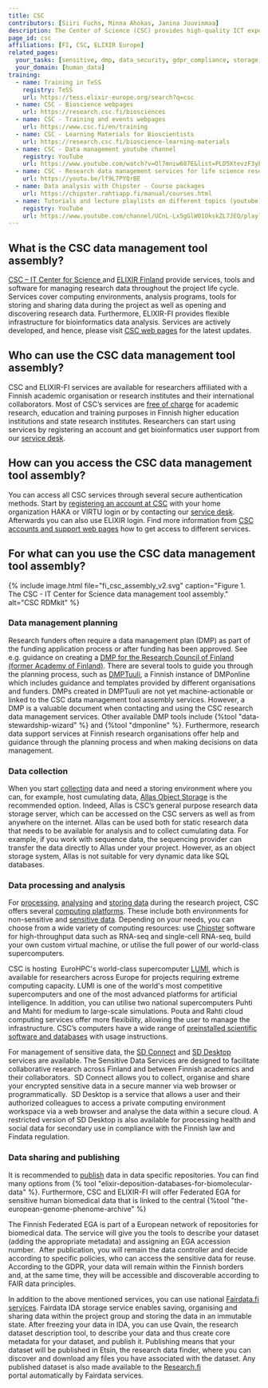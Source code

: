 ```yaml
---
title: CSC
contributors: [Siiri Fuchs, Minna Ahokas, Janina Juuvinmaa]
description: The Center of Science (CSC) provides high-quality ICT expert services for researchers in Finland and their collaborators.
page_id: csc
affiliations: [FI, CSC, ELIXIR Europe]
related_pages: 
  your_tasks: [sensitive, dmp, data_security, gdpr_compliance, storage, data_publication, data_transfer, data_analysis]
  your_domain: [human_data]
training:
  - name: Training in TeSS
    registry: TeSS
    url: https://tess.elixir-europe.org/search?q=csc
  - name: CSC - Bioscience webpages
    url: https://research.csc.fi/biosciences
  - name: CSC - Training and events webpages
    url: https://www.csc.fi/en/training
  - name: CSC - Learning Materials for Bioscientists
    url: https://research.csc.fi/bioscience-learning-materials
  - name: CSC - Data management youtube channel
    registry: YouTube
    url: https://www.youtube.com/watch?v=Ol7mniw687E&list=PLD5XtevzF3yEZw-8LadtaGVV8Um6CbMja
  - name: CSC - Research data management services for life science research (youtube video)
    url: https://youtu.be/lf9L7PYQrBE
  - name: Data analysis with Chipster - Course packages
    url: https://chipster.rahtiapp.fi/manual/courses.html
  - name: Tutorials and lecture playlists on different topics (youtube)
    registry: YouTube
    url: https://www.youtube.com/channel/UCnL-Lx5gGlW01OkskZL7JEQ/playlists
---
```


## What is the CSC data management tool assembly?
[CSC – IT Center for Science ](https://research.csc.fi/home) and [ELIXIR Finland](https://www.elixir-finland.org/en/frontpage/) provide services, tools and software for managing research data throughout the project life cycle. Services cover computing environments, analysis programs, tools for storing and sharing data during the project as well as opening and discovering research data. Furthermore, ELIXIR-FI provides flexible infrastructure for bioinformatics data analysis. Services are actively developed, and hence, please visit [CSC web pages](https://research.csc.fi/home) for the latest updates.


## Who can use the CSC data management tool assembly?
CSC and ELIXIR-FI services are available for researchers affiliated with a Finnish academic organisation or research institutes and their international collaborators. Most of CSC’s services are [free of charge](https://research.csc.fi/free-of-charge-use-cases) for academic research, education and training purposes in Finnish higher education institutions and state research institutes. Researchers can start using services by registering an account and get bioinformatics user support from our [service desk](mailto:servicedesk@csc.fi).


## How can you access the CSC data management tool assembly?
You can access all CSC services through several secure authentication methods. Start by [registering an account at CSC](https://docs.csc.fi/accounts/how-to-create-new-user-account/) with your home organization HAKA or VIRTU login or by contacting our [service desk](mailto:servicedesk@csc.fi). Afterwards you can also use ELIXIR login. Find more information from [CSC accounts and support web pages](https://research.csc.fi//accounts-and-projects) how to get access to different services.


## For what can you use the CSC data management tool assembly?

{% include image.html file="fi_csc_assembly_v2.svg" caption="Figure 1. The CSC - IT Center for Science data management tool assembly." alt="CSC RDMkit" %}

### Data management planning
Research funders often require a data management plan (DMP) as part of the funding application process or after funding has been approved. See e.g. guidance on creating a [DMP for the Research Council of Finland (former Academy of Finland)](https://www.aka.fi/en/research-funding/apply-for-funding/how-to-apply-for-funding/az-index-of-application-guidelines2/data-management-plan/data-management-plan/). There are several tools to guide you through the planning process, such as [DMPTuuli](https://dmptuuli.fi/), a Finnish instance of DMPonline which includes guidance and templates provided by different organisations and funders. DMPs created in DMPTuuli are not yet machine-actionable or linked to the CSC data management tool assembly services. However, a DMP is a valuable document when contacting and using the CSC research data management services. Other available DMP tools include {%tool "data-stewardship-wizard" %} and {%tool "dmponline" %}. Furthermore, research data support services at Finnish research organisations offer help and guidance through the planning process and when making decisions on data management.


### Data collection
When you start [collecting](collecting) data and need a storing environment where you can, for example, host cumulating data, [Allas Object Storage](https://research.csc.fi/-/allas) is the recommended option. Indeed, Allas is CSC’s general purpose research data storage server, which can be accessed on the CSC servers as well as from anywhere on the internet. Allas can be used both for static research data that needs to be available for analysis and to collect cumulating data. For example, if you work with sequence data, the sequencing provider can transfer the data directly to Allas under your project. However, as an object storage system, Allas is not suitable for very dynamic data like SQL databases.


### Data processing and analysis 
For [processing](processing), [analysing](analysing) and [storing data](storage) during the research project, CSC offers several [computing platforms](https://research.csc.fi/computing). These include both environments for non-sensitive and [sensitive data](data_sensitivity). Depending on your needs, you can choose from a wide variety of computing resources: use [Chipster](https://chipster.csc.fi/) software for high-throughput data such as RNA-seq and single-cell RNA-seq, build your own custom virtual machine, or utilise the full power of our world-class supercomputers.

CSC is hosting  EuroHPC's world-class supercomputer [LUMI](https://www.lumi-supercomputer.eu/), which is available for researchers across Europe for projects requiring extreme computing capacity. LUMI is one of the world's most competitive supercomputers and one of the most advanced platforms for artificial intelligence. In addition, you can utilise two national supercomputers Puhti and Mahti for medium to large-scale simulations. Pouta and Rahti cloud computing services offer more flexibility, allowing the user to manage the infrastructure. CSC’s computers have a wide range of [preinstalled scientific software and databases](https://research.csc.fi/bioscience-programs) with usage instructions.

For management of sensitive data, the [SD Connect](https://research.csc.fi/-/sd-connect) and [SD Desktop](https://research.csc.fi/-/sd-desktop) services are available. The Sensitive Data Services are designed to facilitate collaborative research across Finland and between Finnish academics and their collaborators.  SD Connect allows you to collect, organise and share your encrypted sensitive data in a secure manner via web browser or programmatically.  SD Desktop is a service that allows a user and their authorized colleagues to access a private computing environment workspace via a web browser and analyse the data within a secure cloud. A restricted version of SD Desktop is also available for processing health and social data for secondary use in compliance with the Finnish law and Findata regulation.


### Data sharing and publishing
It is recommended to [publish](data_publication) data in data specific repositories. You can find many options from {% tool "elixir-deposition-databases-for-biomolecular-data" %}.  Furthermore, CSC and ELIXIR-FI will offer Federated EGA for sensitive human biomedical data that is linked to the central {%tool "the-european-genome-phenome-archive" %}

The Finnish Federated EGA is part of a European network of repositories for biomedical data. The service will give you the tools to describe your dataset (adding the appropriate metadata) and assigning an EGA accession number.  After publication, you will remain the data controller and decide according to specific policies, who can access the sensitive data for reuse. According to the GDPR, your data will remain within the Finnish borders and, at the same time, they will be accessible and discoverable according to FAIR data principles. 

In addition to the above mentioned services, you can use national [Fairdata.fi services](https://research.csc.fi/-/fairdata-services). Fairdata IDA storage service enables saving, organising and sharing data within the project group and storing the data in an immutable state. After freezing your data in IDA, you can use Qvain, the research dataset description tool, to describe your data and thus create core metadata for your dataset, and publish it. Publishing means that your dataset will be published in Etsin, the research data finder, where you can discover and download any files you have associated with the dataset. Any published dataset is also made available to the [Research.fi](https://research.fi/en/) portal automatically by Fairdata services.
